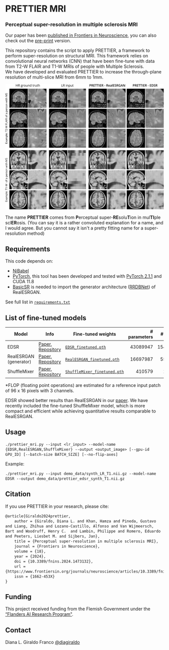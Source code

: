 # PRETTIER MRI

### Perceptual super-resolution in multiple sclerosis MRI

Our paper has been [published in Frontiers in Neuroscience](https://doi.org/10.3389/fnins.2024.1473132), you can also check out the [pre-print](https://www.medrxiv.org/content/10.1101/2024.08.02.24311394v1) version.

This repository contains the script to apply PRETTIER, a framework to perform super-resolution on structural MRI. This framework relies on convolutional neural networks (CNN) that have been fine-tune with data from T2-W FLAIR and T1-W MRIs of people with Multiple Sclerosis.  
We have developed and evaluated PRETTIER to increase the through-plane resolution of multi-slice MRI from 6mm to 1mm.

<img src="figures/example_simulatedLR.png?raw=True" width="800px" style="margin:0px 0px"/>

The name **PRETTIER** comes from **P**erceptual super-**RE**solu**T**ion in mul**TI**ple scl**ER**osis. (You can say it is a rather convoluted explanation for a name, and I would agree. But you cannot say it isn't a pretty fitting name for a super-resolution method)

## Requirements

This code depends on:
- [NiBabel](https://nipy.org/nibabel/) 
- [PyTorch](https://pytorch.org/), this tool has been developed and tested with [PyTorch 2.1.1](https://pytorch.org/get-started/previous-versions/#v211) and CUDA 11.8
- [BasicSR](https://github.com/XPixelGroup/BasicSR) is needed to import the generator architecture ([RRDBNet](https://basicsr.readthedocs.io/en/latest/api/basicsr.archs.rrdbnet_arch.html#basicsr.archs.rrdbnet_arch.RRDBNet)) of RealESRGAN.

See full list in [`requirements.txt`](requirements.txt)

## List of fine-tuned models

| Model | Info | Fine-tuned weights | # parameters | # FLOP |
| --- | ----------- | --- | ---: | ---: |
| EDSR | [Paper](https://arxiv.org/abs/1707.02921), [Repository](https://github.com/sanghyun-son/EDSR-PyTorch/) | [`EDSR_finetuned.pth`](https://drive.google.com/file/d/13E-EKIdHW6QyrZiLE8WvvDcJ1vnP9RgS/view?usp=drive_link) | 43089947 | 154.82B |
| RealESRGAN (generator) | [Paper](https://arxiv.org/abs/2107.10833), [Repository](https://github.com/xinntao/Real-ESRGAN) | [`RealESRGAN_finetuned.pth`](https://drive.google.com/file/d/15xWVa7C4IISiMlXIdee2yjjZne2dufJh/view?usp=drive_link) | 16697987 | 55.11B |
| ShuffleMixer | [Paper](https://arxiv.org/abs/2205.15175), [Repository](https://github.com/sunny2109/ShuffleMixer) | [`ShuffleMixer_finetuned.pth`](https://drive.google.com/file/d/1sg2P2SNIW-efGflzYCHlWcRUuzjsSYTd/view?usp=drive_link) | 410579 | 1.49B


*FLOP (floating point operations) are estimated for a reference input patch of 96 x 16 pixels with 3 channels.

EDSR showed better results than RealESRGAN in our [paper](https://www.medrxiv.org/content/10.1101/2024.08.02.24311394v1). We have recently included the fine-tuned ShuffleMixer model, which is more compact and efficient while achieving quantitative results comparable to RealESRGAN.

## Usage

```
./prettier_mri.py --input <lr_input> --model-name {EDSR,RealESRGAN,ShuffleMixer} --output <output_image> [--gpu-id GPU_ID] [--batch-size BATCH_SIZE] [--no-flip-axes]
```

Example:
```
./prettier_mri.py --input demo_data/synth_LR_T1.nii.gz --model-name EDSR --output demo_data/prettier_edsr_synth_T1.nii.gz
```

## Citation

If you use PRETTIER in your research, please cite:

```
@article{Giraldo2024prettier,
    author = {Giraldo, Diana L. and Khan, Hamza and Pineda, Gustavo and Liang, Zhihua and Lozano-Castillo, Alfonso and Van Wijmeersch, Bart and Woodruff, Henry C.  and Lambin, Philippe and Romero, Eduardo and Peeters, Liesbet M. and Sijbers, Jan},
    title = {Perceptual super-resolution in multiple sclerosis MRI},
    journal = {Frontiers in Neuroscience},
    volume = {18},
    year = {2024},
    doi = {10.3389/fnins.2024.1473132},
    url = {https://www.frontiersin.org/journals/neuroscience/articles/10.3389/fnins.2024.1473132},
    issn = {1662-453X}
}
```

## Funding

This project received funding from the Flemish Government under the [“Flanders AI Research Program"](https://www.flandersairesearch.be/en).

## Contact

Diana L. Giraldo Franco [@diagiraldo](https://github.com/diagiraldo)

